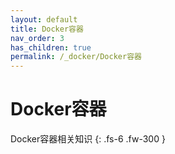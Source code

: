 ```yaml
---
layout: default
title: Docker容器
nav_order: 3
has_children: true
permalink: /_docker/Docker容器
---
```


# Docker容器

Docker容器相关知识
{: .fs-6 .fw-300 }